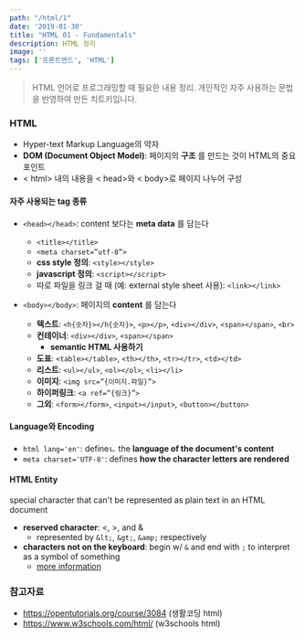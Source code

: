 ```yaml
---
path: "/html/1"
date: '2019-01-30'
title: "HTML 01 - Fundamentals"
description: HTML 정리
image: ''
tags: ['프론트엔드', 'HTML']
---
```

> HTML 언어로 프로그래밍할 때 필요한 내용 정리.
> 개인적인 자주 사용하는 문법을 반영하여 만든 치트키입니다.

### HTML
- Hyper-text Markup Language의 약자
- __DOM (Document Object Model)__: 페이지의 __구조__ 를 만드는 것이 HTML의 중요 포인트
- < html> 내의 내용을 < head>와 < body>로 페이지 나누어 구성

#### 자주 사용되는 tag 종류 
- `<head></head>`: content 보다는 __meta data__ 를 담는다
  - `<title></title>`
  - `<meta charset=”utf-8”>`  
  - __css style 정의__: `<style></style>`
  - __javascript 정의__: `<script></script>`
  - 따로 파일을 링크 걸 때 (예: external style sheet 사용): `<link></link>`

- `<body></body>`: 페이지의 __content__ 를 담는다
  - __텍스트__: `<h{숫자}></h{숫자}>`, `<p></p>`, `<div></div>`, `<span></span>`, `<br>` 
  - __컨테이너__: `<div></div>`, `<span></span>`
    - __semantic HTML 사용하기__
  - __도표__: `<table></table>`, `<th></th>`, `<tr></tr>`, `<td></td>` 
  - __리스트__: `<ul></ul>`, `<ol></ol>`, `<li></li>`  
  - __이미지__: `<img src=”{이미지.파일}”>`
  - __하이퍼링크__: `<a ref=”{링크}”>`  
  - __그외__: `<form></form>`, `<input></input>`, `<button></button>`  

#### Language와 Encoding
- `html lang='en'`: defineㄴ the __language of the document's content__
- `meta charset='UTF-8'`: defines __how the character letters are rendered__

#### HTML Entity
special character that can't be represented as plain text in an HTML document
- __reserved character__: <, >, and &
    - represented by `&lt;`, `&gt;`, `&amp;` respectively
- __characters not on the keyboard__: begin w/ `&` and end with `;` to interpret as a symbol of something
    - [more information](https://dev.w3.org/html5/html-author/charref)

### 참고자료
- https://opentutorials.org/course/3084 (생활코딩 html)
- https://www.w3schools.com/html/ (w3schools html)
